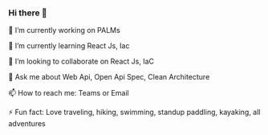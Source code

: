 ### Hi there 👋

🔭 I’m currently working on PALMs

🌱 I’m currently learning React Js, Iac

👯 I’m looking to collaborate on React Js, IaC

💬 Ask me about Web Api, Open Api Spec, Clean Architecture

📫 How to reach me: Teams or Email

⚡ Fun fact: Love traveling, hiking, swimming, standup paddling, kayaking, all adventures

<!--
**WilliamChen-PandSD/WilliamChen-PandSD** is a ✨ _special_ ✨ repository because its `README.md` (this file) appears on your GitHub profile.

Here are some ideas to get you started:

- 🔭 I’m currently working on PALMs
- 🌱 I’m currently learning ...
- 👯 I’m looking to collaborate on ...
- 🤔 I’m looking for help with ...
- 💬 Ask me about ...
- 📫 How to reach me: ...
- 😄 Pronouns: ...
- ⚡ Fun fact: ...
-->
